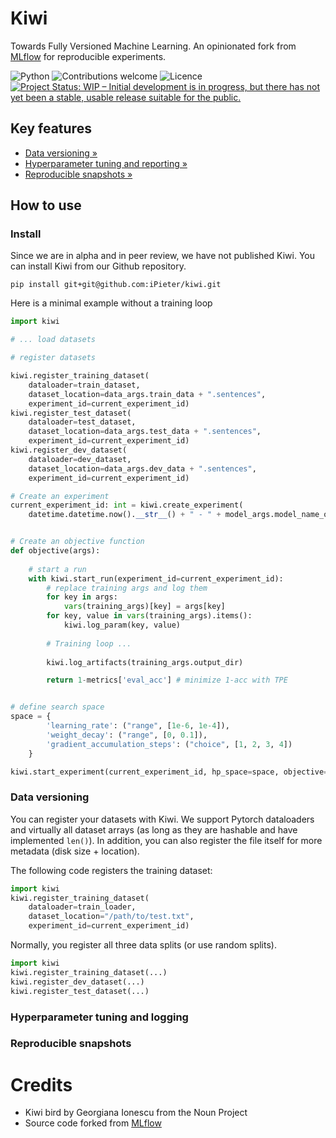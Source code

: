 

# Kiwi
Towards Fully Versioned Machine Learning. An opinionated fork from [MLflow](https://mlflow.org) for reproducible experiments.

![Python](https://img.shields.io/badge/python-v3.7-blue.svg)
![Contributions welcome](https://img.shields.io/badge/contributions-welcome-orange.svg)
![Licence](https://img.shields.io/badge/licence-Apache--2.0-green)
[![Project Status: WIP – Initial development is in progress, but there has not yet been a stable, usable release suitable for the public.](https://www.repostatus.org/badges/latest/wip.svg)](https://www.repostatus.org/#wip)


## Key features
- [Data versioning »](#data-versioning)
- [Hyperparameter tuning and reporting »](#hyperparam)
- [Reproducible snapshots »](#snapshots)


## How to use

### Install
Since we are in alpha and in peer review, we have not published Kiwi. 
You can install Kiwi from our Github repository. 

```shell script
pip install git+git@github.com:iPieter/kiwi.git
```

Here is a minimal example without a training loop
```python
import kiwi

# ... load datasets

# register datasets

kiwi.register_training_dataset(
    dataloader=train_dataset,
    dataset_location=data_args.train_data + ".sentences",
    experiment_id=current_experiment_id)
kiwi.register_test_dataset(
    dataloader=test_dataset,
    dataset_location=data_args.test_data + ".sentences",
    experiment_id=current_experiment_id)
kiwi.register_dev_dataset(
    dataloader=dev_dataset,
    dataset_location=data_args.dev_data + ".sentences",
    experiment_id=current_experiment_id)

# Create an experiment
current_experiment_id: int = kiwi.create_experiment(
    datetime.datetime.now().__str__() + " - " + model_args.model_name_or_path)


# Create an objective function
def objective(args):
    
    # start a run
    with kiwi.start_run(experiment_id=current_experiment_id):
        # replace training args and log them
        for key in args:
            vars(training_args)[key] = args[key]
        for key, value in vars(training_args).items():
            kiwi.log_param(key, value)
        
        # Training loop ...
    
        kiwi.log_artifacts(training_args.output_dir)

        return 1-metrics['eval_acc'] # minimize 1-acc with TPE


# define search space
space = {
        'learning_rate': ("range", [1e-6, 1e-4]),
        'weight_decay': ("range", [0, 0.1]),
        'gradient_accumulation_steps': ("choice", [1, 2, 3, 4])
    }

kiwi.start_experiment(current_experiment_id, hp_space=space, objective=objective, max_evals=30, mode="tpe")
```

### <a name="data-versioning"></a> Data versioning
You can register your datasets with Kiwi. 
We support Pytorch dataloaders and virtually all dataset arrays (as long as they are hashable and have implemented `len()`).
In addition, you can also register the file itself for more metadata (disk size + location).

The following code registers the training dataset:
```python
import kiwi
kiwi.register_training_dataset(
    dataloader=train_loader,
    dataset_location="/path/to/test.txt",
    experiment_id=current_experiment_id)
```

Normally, you register all three data splits (or use random splits).
```python
import kiwi
kiwi.register_training_dataset(...)
kiwi.register_dev_dataset(...)
kiwi.register_test_dataset(...)
```

### <a name="hyperparam"></a> Hyperparameter tuning and logging

### <a name="snapshots"></a> Reproducible snapshots

# Credits
- Kiwi bird by Georgiana Ionescu from the Noun Project
- Source code forked from [MLflow](https://mlflow.org)